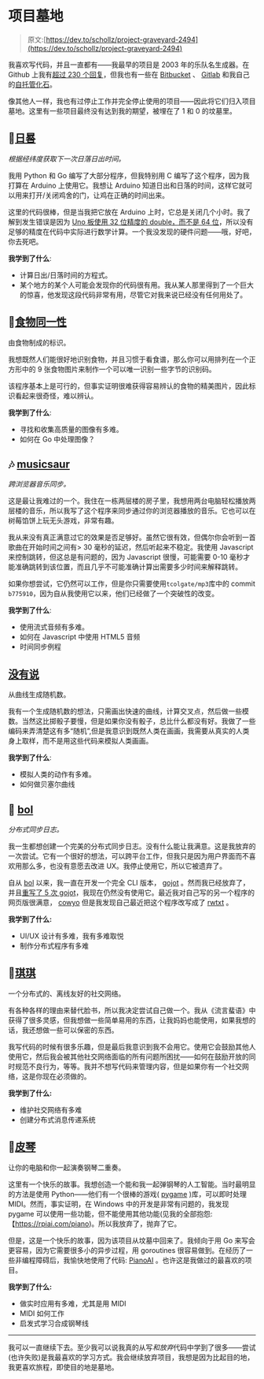 # 项目墓地

> 原文:[https://dev.to/schollz/project-graveyard-2494](https://dev.to/schollz/project-graveyard-2494)

我喜欢写代码，并且一直都有——我最早的项目是 2003 年的乐队名生成器。在 Github 上我有[超过 230 个回复](https://github.com/schollz?utf8=%E2%9C%93&tab=repositories&q=&type=source&language=)，但我也有一些在 [Bitbucket](https://bitbucket.org/schollz/) 、 [Gitlab](https://gitlab.com/schollz) 和我自己的[自托管化石](https://fossil.schollz.com/)。

像其他人一样，我也有过停止工作并完全停止使用的项目——因此将它们归入项目墓地。这里有一些项目最终没有达到我的期望，被埋在了 1 和 0 的坟墓里。

## [](#sundial)🌅[日晷](https://github.com/schollz/sundial)

*根据经纬度获取下一次日落日出时间。*

我用 Python 和 Go 编写了大部分程序，但我特别用 C 编写了这个程序，因为我打算在 Arduino 上使用它。我想让 Arduino 知道日出和日落的时间，这样它就可以用来打开/关闭鸡舍的门，让鸡在正确的时间出来。

这里的代码很棒，但是当我把它放在 Arduino 上时，它总是关闭几个小时。我了解到发生错误是因为 [Uno 板使用 32 位精度的 double，而不是 64 位](https://www.arduino.cc/reference/en/language/variables/data-types/double/)，所以没有足够的精度在代码中实际进行数学计算。一个我没发现的硬件问题——哦，好吧，你去死吧。

**我学到了什么**:

*   计算日出/日落时间的方程式。
*   某个地方的某个人可能会发现你的代码很有用。我从某人那里得到了一个巨大的惊喜，他发现这段代码非常有用，尽管它对我来说已经没有任何用处了。

## [](#food-identicons)🥚[食物同一性](https://github.com/schollz/food-identicon)

由食物制成的标识。

我想既然人们能很好地识别食物，并且习惯于看食谱，那么你可以用排列在一个正方形中的 9 张食物图片来制作一个可以唯一识别一些字节的识别码。

该程序基本上是可行的，但事实证明很难获得容易辨认的食物的精美图片，因此标识看起来很奇怪，难以辨认。

**我学到了什么**:

*   寻找和收集高质量的图像有多难。
*   如何在 Go 中处理图像？

## [](#musicsaur)🎶 [musicsaur](https://github.com/schollz/musicsaur)

*跨浏览器音乐同步。*

这是最让我难过的一个。我住在一栋两层楼的房子里，我想用两台电脑轻松播放两层楼的音乐，所以我写了这个程序来同步通过你的浏览器播放的音乐。它也可以在树莓馅饼上玩无头游戏，非常有趣。

我从来没有真正满意过它的效果是否足够好。虽然它很有效，但偶尔你会听到一首歌曲在开始时间之间有> 30 毫秒的延迟，然后听起来不稳定。我使用 Javascript 来控制跳转，但这总是有问题的，因为 Javascript 很慢，可能需要 0-10 毫秒才能准确跳转到该位置，而且几乎不可能准确计算出需要多少时间来解释跳转。

如果你想尝试，它仍然可以工作，但是你只需要使用`tcolgate/mp3`库中的 commit `b775910`，因为自从我使用它以来，他们已经做了一个突破性的改变。

**我学到了什么**:

*   使用流式音频有多难。
*   如何在 Javascript 中使用 HTML5 音频
*   时间同步例程

## [没有说](https://github.com/schollz/no-dice)

从曲线生成随机数。

我有一个生成随机数的想法，只需画出快速的曲线，计算交叉点，然后做一些模数。当然这比掷骰子要慢，但是如果你没有骰子，总比什么都没有好。我做了一些编码来弄清楚这有多“随机”,但是我意识到既然人类在画画，我需要从真实的人类身上取样，而不是用这些代码来模拟人类画画。

**我学到了什么**:

*   模拟人类的动作有多难。
*   如何做贝塞尔曲线

## [](#bol)📘 [bol](https://github.com/schollz/bol)

*分布式同步日志。*

我一生都想创建一个完美的分布式同步日志。没有什么能让我满意。这是我放弃的一次尝试。它有一个很好的想法，可以跨平台工作，但我只是因为用户界面而不喜欢用那么多，也没有意愿去改进 UX。我停止使用它，所以它被遗弃了。

自从 [bol](https://github.com/schollz/bol) 以来，我一直在开发一个完全 CLI 版本， [gojot](https://github.com/schollz/gojot) 。然而我已经放弃了，并且[重写了 5 次 gojot](https://github.com/schollz/gojot)，我现在仍然没有使用它。最近我对自己写的另一个程序的网页版很满意， [cowyo](https://github.com/schollz/cowyo) 但是我发现自己最近把这个程序改写成了 [rwtxt](https://rwtxt.com) 。

**我学到了什么:**

*   UI/UX 设计有多难，我有多难取悦
*   制作分布式程序有多难

## [](#kiki)👥[琪琪](https://github.com/schollz/kiki)

一个分布式的、离线友好的社交网络。

有各种各样的理由来替代脸书，所以我决定尝试自己做一个。我从《流言蜚语》中获得了很多灵感，但我想做一些简单易用的东西，让我妈妈也能使用，如果我想的话，我还想做一些可以保密的东西。

我写代码的时候有很多乐趣，但是最后我意识到我不会用它。使用它会鼓励其他人使用它，然后我会被其他社交网络面临的所有问题所困扰——如何在鼓励开放的同时规范不良行为，等等。我并不想写代码来管理内容，但是如果你有一个社交网络，这是你现在必须做的。

**我学到了什么:**

*   维护社交网络有多难
*   创建分布式消息传递系统

## [](#pypiano)🎹[皮琴](https://github.com/schollz/pyplayerpiano)

让你的电脑和你一起演奏钢琴二重奏。

这里有一个快乐的故事。我想创造一个能和我一起弹钢琴的人工智能。当时最明显的方法是使用 Python——他们有一个很棒的游戏( [pygame](https://www.pygame.org/wiki/GettingStarted) )库，可以即时处理 MIDI。然而，事实证明，在 Windows 中的开发是非常有问题的，我发现 pygame 可以使用一些功能，但不能使用其他功能(见我的全部抱怨:【https://rpiai.com/piano)。所以我放弃了，抛弃了它。

但是，这是一个快乐的故事，因为该项目从坟墓中回来了。我倾向于用 Go 来写会更容易，因为它需要很多小的异步过程，用 goroutines 很容易做到。在经历了一些非编程障碍后，我愉快地使用了代码: [PianoAI](https://github.com/schollz/PIanoAI) 。也许这是我做过的最喜欢的项目。

**我学到了什么:**

*   做实时应用有多难，尤其是用 MIDI
*   MIDI 如何工作
*   启发式学习合成钢琴线

* * *

我可以一直继续下去。至少我可以说我真的从写*和放弃*代码中学到了很多——尝试(也许失败)是我最喜欢的学习方式。我会继续放弃项目，我想是因为比起目的地，我更喜欢旅程，即使目的地是墓地。